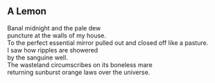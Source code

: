 A Lemon
-------
Banal midnight and the pale dew  
puncture at the walls of my house.  
To the perfect essential mirror pulled out and closed off like a pasture.  
I saw how ripples are showered  
by the sanguine well.  
The wasteland circumscribes on its boneless mare  
returning sunburst orange laws over the universe.  
